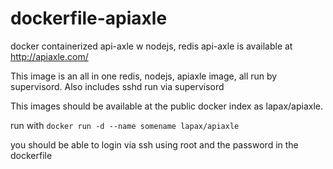dockerfile-apiaxle
==================

docker containerized api-axle w nodejs, redis
api-axle is available at http://apiaxle.com/

This image is an all in one redis, nodejs, apiaxle image, all run by supervisord. Also includes sshd run via supervisord

This images should be available at the public docker index as lapax/apiaxle.

run with 
```docker run -d --name somename lapax/apiaxle```

you should be able to login via ssh using root and the password in the dockerfile


